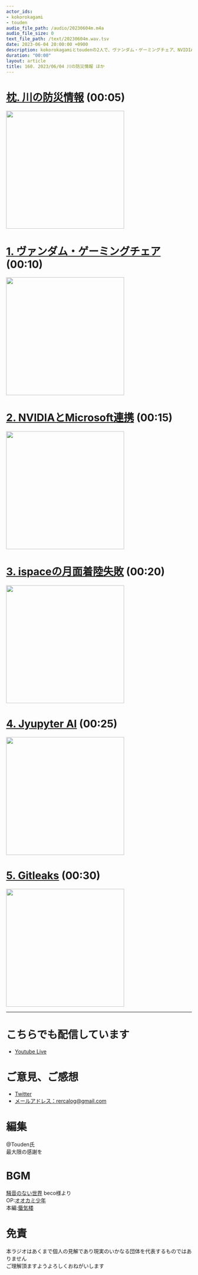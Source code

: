```yaml
---
actor_ids:
- kokorokagami
- touden
audio_file_path: /audio/20230604m.m4a
audio_file_size: 0
text_file_path: /text/20230604m.wav.tsv
date: 2023-06-04 20:00:00 +0900
description: kokorokagamiとtoudenの2人で、ヴァンダム・ゲーミングチェア、NVIDIAとMicrosoft連携 など について話しました。
duration: "00:00"
layout: article
title: 160. 2023/06/04 川の防災情報 ほか
---
```


# [枕. 川の防災情報](https://www.river.go.jp/kawabou/pc/ov?zm=6&fld=0&clat=35.687088&clon=138.45645728125004&mapType=0&viewGrpStg=0&viewRd=1&viewRW=1&viewRiver=1&viewPoint=1) (00:05)

[<img src="https://www.river.go.jp/img/search_info/search_info_map.png" width="320dp">](https://www.river.go.jp/kawabou/pc/ov?zm=6&fld=0&clat=35.687088&clon=138.45645728125004&mapType=0&viewGrpStg=0&viewRd=1&viewRW=1&viewRiver=1&viewPoint=1)

# [1. ヴァンダム・ゲーミングチェア](https://jpgaming.hermanmiller.com/collections/menu/products/vantum-gaming-chair-obsidian-black) (00:10)

[<img src="https://jpgaming.hermanmiller.com/cdn/shop/products/Herman_Miller-Vantum-Gaming-Obsidian-03_600x600_crop_center.png?v=1677203920" width="320dp">](https://jpgaming.hermanmiller.com/collections/menu/products/vantum-gaming-chair-obsidian-black)

# [2. NVIDIAとMicrosoft連携](https://robotstart.info/2023/05/29/azure-machine-learning-nvidia.html) (00:15)

[<img src="https://robotstart.info/wp-content/uploads/2023/05/nvidia_main.jpg" width="320dp">](https://robotstart.info/2023/05/29/azure-machine-learning-nvidia.html)

# [3. ispaceの月面着陸失敗](https://news.mynavi.jp/techplus/article/20230530-2691100/) (00:20)

[<img src="https://news.mynavi.jp/techplus/article/20230530-2691100/images/001.jpg/webp" width="320dp">](https://news.mynavi.jp/techplus/article/20230530-2691100/)

# [4. Jyupyter AI](https://qiita.com/moritalous/items/a270d5932ebee18d0ba8) (00:25)

[<img src="image.png" width="320dp">](https://qiita.com/moritalous/items/a270d5932ebee18d0ba8)

# [5. Gitleaks](https://dev.classmethod.jp/articles/gitleaks-commands/) (00:30)

[<img src="https://d1tlzifd8jdoy4.cloudfront.net/wp-content/uploads/2023/05/eyecatch_Git_1200x630-960x504.jpg" width="320dp">](https://dev.classmethod.jp/articles/gitleaks-commands/)

___

# こちらでも配信しています
- [Youtube Live](https://www.youtube.com/channel/UCD1zo-WnyFdE5w0pqvKblkA)

# ご意見、ご感想
- [Twitter](https://twitter.com/recalog1)
- [メールアドレス：rercalog@gmail.com](rercalog@gmail.com)

# 編集

@Touden氏  
最大限の感謝を  

# BGM

[騒音のない世界](http://noiselessworld.net/) beco様より  
OP:[オオカミ少年](https://soundcloud.com/baron1_3/wolfboy)  
本編:[蜃気楼](https://soundcloud.com/baron1_3/shinkirou)  

# 免責

本ラジオはあくまで個人の見解であり現実のいかなる団体を代表するものではありません  
ご理解頂ますようよろしくおねがいします  
